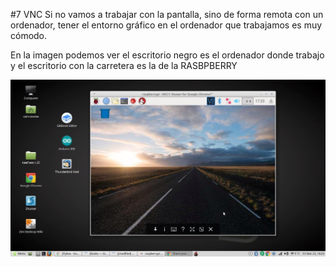 #7 VNC
Si no vamos a trabajar con la pantalla, sino de forma remota con un ordenador, tener el entorno gráfico en el ordenador que trabajamos es muy cómodo.

En la imagen podemos ver el escritorio negro es el ordenador donde trabajo y el escritorio con la carretera es la de la RASBPBERRY

![](/assets/vnc-activar.jpg)

